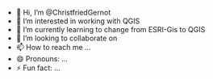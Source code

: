 - 👋 Hi, I’m @ChristfriedGernot
- 👀 I’m interested in working with QGIS
- 🌱 I’m currently learning to change from ESRI-Gis to QGIS
- 💞️ I’m looking to collaborate on 
- 📫 How to reach me ...
- 😄 Pronouns: ...
- ⚡ Fun fact: ...

<!---
ChristfriedGernot/ChristfriedGernot is a ✨ special ✨ repository because its `README.md` (this file) appears on your GitHub profile.
You can click the Preview link to take a look at your changes.
--->

